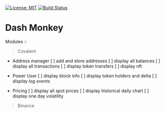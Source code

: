 [![License: MIT](https://img.shields.io/badge/License-MIT-yellow.svg)](https://opensource.org/licenses/MIT)
[![Build Status](https://www.travis-ci.com/Monkey-Dagger/dashboard-ios.svg?branch=main)](https://www.travis-ci.com/Monkey-Dagger/dashboard-ios)

# Dash Monkey

Modules ::

> Covalent

- Address manager
  [ ] add and store addresses
  [ ] display all balances
  [ ] display all transactions
  [ ] display token transfers
  [ ] display nft

- Power User
  [ ] display block info
  [ ] display token holders and delta
  [ ] *display log events*

- Pricing
  [ ] display all spot prices
  [ ] display historical daily chart
  [ ] display one day volatility


> Binance

